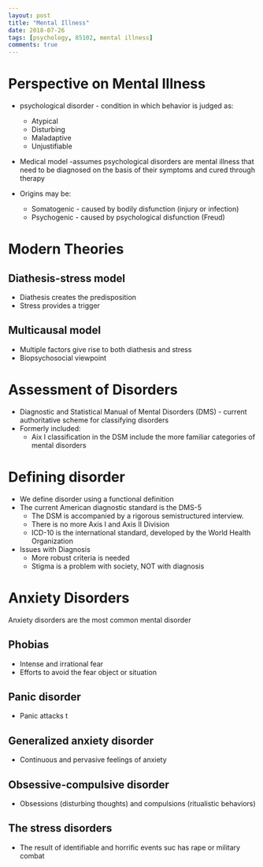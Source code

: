 ```yaml
---
layout: post
title: "Mental Illness"
date: 2018-07-26
tags: [psychology, 85102, mental illness]
comments: true
---
```


# Perspective on Mental Illness
- psychological disorder - condition in which behavior is judged as:
    - Atypical
    - Disturbing
    - Maladaptive
    - Unjustifiable

- Medical model -assumes psychological disorders are mental illness that need to be diagnosed on the basis of their symptoms and cured through therapy
- Origins may be:
    - Somatogenic - caused by bodily disfunction (injury or infection)
    - Psychogenic - caused by psychological disfunction (Freud)

# Modern Theories
## Diathesis-stress model
- Diathesis creates the predisposition
- Stress provides a trigger

## Multicausal model
- Multiple factors give rise to both diathesis and stress
- Biopsychosocial viewpoint


# Assessment of Disorders
- Diagnostic and Statistical Manual of Mental Disorders (DMS) - current authoritative scheme for classifying disorders
- Formerly included:
    - Aix I classification in the DSM include the more familiar categories of mental disorders

# Defining disorder
- We define disorder using a functional definition
- The current American diagnostic standard is the DMS-5
    - The DSM is accompanied by a rigorous semistructured interview.
    - There is no more Axis I and Axis II Division
    - ICD-10 is the international standard, developed by the World Health Organization
- Issues with Diagnosis 
    - More robust criteria is needed
    - Stigma is a problem with society, NOT with diagnosis


# Anxiety Disorders
Anxiety disorders are the most common mental disorder

## Phobias
- Intense and irrational fear
- Efforts to avoid the fear object or situation

## Panic disorder
- Panic attacks
t
## Generalized anxiety disorder
- Continuous and pervasive feelings of anxiety

## Obsessive-compulsive disorder
- Obsessions (disturbing thoughts) and compulsions (ritualistic behaviors)

## The stress disorders
- The result of identifiable and horrific events suc has rape or military combat